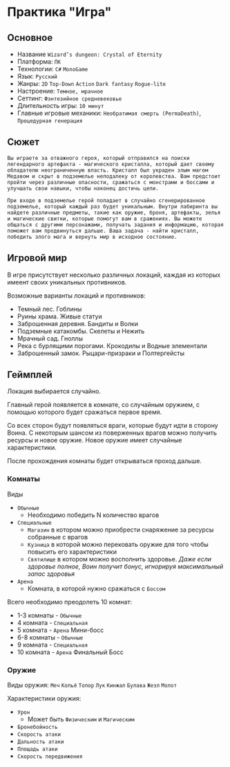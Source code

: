 ﻿# Практика "Игра"
## Основное
- Название `Wizard’s dungeon: Crystal of Eternity`
- Платформа: `ПК`
- Технологии: `C#` `MonoGame`
- Язык: `Русский`
- Жанры: `2D` `Top-Down` `Action` `Dark fantasy` `Rogue-lite`
- Настроение: `Темное, мрачное`
- Сеттинг: `Фэнтезийное средневековье`
- Длительность игры: `10 минут`
- Главные игровые механики: `Необратимая смерть (PermaDeath)`, `Процедурная генерация `

## Сюжет
	Вы играете за отважного героя, который отправился на поиски легендарного артефакта - магического кристалла, который дает своему обладателю неограниченную власть. Кристалл был украден злым магом Медавом и скрыт в подземелье неподалеку от королевства. Вам предстоит пройти через различные опасности, сражаться с монстрами и боссами и улучшать свои навыки, чтобы наконец достичь цели.
	
	При входе в подземелье герой попадает в случайно сгенерированное подземелье, который каждый раз будет уникальным. Внутри лабиринта вы найдете различные предметы, такие как оружие, броня, артефакты, зелья и магические свитки, которые помогут вам в сражениях. Вы можете общаться с другими персонажами, получать задания и информацию, которая поможет вам продвинуться дальше. Ваша задача - найти кристалл, победить злого мага и вернуть мир в исходное состояние.


## Игровой мир
В игре присутствует несколько различных локаций, каждая из которых имеент своих уникальных противников.

Возможные варианты локаций и противников:
- Темный лес. Гоблины
- Руины храма. Живые статуи
- Заброшенная деревня. Бандиты и Волки
- Подземные катакомбы. Скелеты и Нежить
- Мрачный сад. Гноллы
- Река с бурлящими порогами. Крокодилы и Водные элементали
- Заброшенный замок. Рыцари-призраки и Полтергейсты

## Геймплей
Локация выбирается случайно.

Главный герой появляется в комнате, со случайным оружием, с помощью которого будет сражаться первое время.

Со всех сторон будут появляться враги, которые будут идти в сторону Воина. С некоторым шансом из поверженных врагов можно получить ресурсы и новое оружие. Новое оружие имеет случайные характеристики.

После прохождения комнаты будет открываться проход дальше.

### Комнаты
Виды
- `Обычные`
  - Необходимо победить N количество врагов
- `Специальные`
  - `Магазин` в котором можно приобрести снаряжение за ресурсы собранные с врагов
  - `Кузница` в которой можно перековать оружие для того чтобы повысить его характеристики
  - `Святилище` в котором можно восполнить здоровье. *Даже если здоровье полное, Воин получит бонус, игнорируя максимальный запас здоровья*
- `Арена`
  - Комната, в которой нужно сражаться с `Боссом`

Всего необходимо преодолеть 10 комнат:
- 1-3 комнаты - `Обычные`
- 4 комната - `Специальная`
- 5 комната - `Арена` Мини-босс
- 6-8 комнаты - `Обычные`
- 9 комната - `Специальная`
- 10 комната - `Арена` Финальный Босс


### Оружие
Виды оружия: `Меч` `Копьё` `Топор` `Лук` `Кинжал` `Булава` `Жезл` `Молот`

Характеристики оружия:
- `Урон`
  - Может быть `Физическим` и `Магическим`
- `Бронебойность`
- `Скорость атаки`
- `Дальность атаки`
- `Площадь атаки`
- `Скорость передвижения`